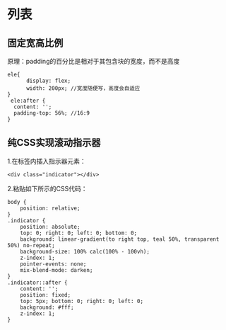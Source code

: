 # 列表
## 固定宽高比例
  原理：padding的百分比是相对于其包含块的宽度，而不是高度
  ```
  ele{
        display: flex;
        width: 200px; //宽度随便写，高度会自适应
  }
   ele:after {
    content: '';
    padding-top: 56%; //16:9
  }
  ```
## 纯CSS实现滚动指示器
  1.在<body>标签内插入指示器元素：
```
<div class="indicator"></div>
```
  2.粘贴如下所示的CSS代码：
```
body {
    position: relative;
}
.indicator {
    position: absolute;
    top: 0; right: 0; left: 0; bottom: 0;
    background: linear-gradient(to right top, teal 50%, transparent 50%) no-repeat;
    background-size: 100% calc(100% - 100vh);
    z-index: 1;
    pointer-events: none;
    mix-blend-mode: darken;
}
.indicator::after {
    content: '';
    position: fixed;
    top: 5px; bottom: 0; right: 0; left: 0;
    background: #fff;
    z-index: 1;
}
```
